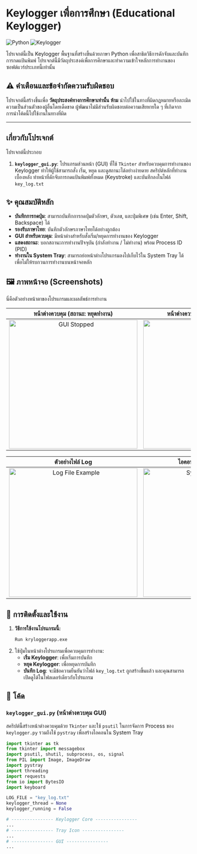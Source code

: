 # Keylogger เพื่อการศึกษา (Educational Keylogger)

![Python](https://img.shields.io/badge/python-3.8+-blue.svg)
![Keylogger](https://img.shields.io/badge/Keylogger-8A2BE2)

โปรเจกต์นี้เป็น Keylogger พื้นฐานที่สร้างขึ้นด้วยภาษา Python เพื่อสาธิตวิธีการดักจับและบันทึกการกดแป้นพิมพ์ โปรเจกต์นี้มีวัตถุประสงค์เพื่อการศึกษาและทำความเข้าใจหลักการทำงานของซอฟต์แวร์ประเภทนี้เท่านั้น

## ⚠️ คำเตือนและข้อจำกัดความรับผิดชอบ

โปรเจกต์นี้สร้างขึ้นเพื่อ **วัตถุประสงค์ทางการศึกษาเท่านั้น** **ห้าม** นำไปใช้ในทางที่ผิดกฎหมายหรือละเมิดความเป็นส่วนตัวของผู้อื่นโดยเด็ดขาด ผู้พัฒนาไม่มีส่วนรับผิดชอบต่อความเสียหายใด ๆ ที่เกิดจากการนำโค้ดนี้ไปใช้งานในทางที่ผิด

---

## เกี่ยวกับโปรเจกต์

โปรเจกต์นี้ประกอบ
1.  **`keylogger_gui.py`**: โปรแกรมส่วนหน้า (GUI) ที่ใช้ `Tkinter` สำหรับควบคุมการทำงานของ Keylogger ทำให้ผู้ใช้สามารถสั่ง เริ่ม, หยุด และดูสถานะได้อย่างง่ายดาย สคริปต์หลักที่ทำงานเบื้องหลัง ทำหน้าที่ดักจับการกดแป้นพิมพ์ทั้งหมด (Keystroke) และบันทึกลงในไฟล์ `key_log.txt`

## ✨ คุณสมบัติหลัก

-   **บันทึกการกดปุ่ม**: สามารถบันทึกการกดปุ่มตัวอักษร, ตัวเลข, และปุ่มพิเศษ (เช่น Enter, Shift, Backspace) ได้
-   **รองรับภาษาไทย**: บันทึกตัวอักษรภาษาไทยได้อย่างถูกต้อง
-   **GUI สำหรับควบคุม**: มีหน้าต่างสำหรับสั่งเริ่ม/หยุดการทำงานของ Keylogger
-   **แสดงสถานะ**: บอกสถานะการทำงานปัจจุบัน (กำลังทำงาน / ไม่ทำงาน) พร้อม Process ID (PID)
-   **ทำงานใน System Tray**: สามารถย่อหน้าต่างโปรแกรมลงไปเก็บไว้ใน System Tray ได้ เพื่อไม่ให้รบกวนการทำงานบนหน้าจอหลัก

## 🖼️ ภาพหน้าจอ (Screenshots)

นี่คือตัวอย่างหน้าตาของโปรแกรมและผลลัพธ์การทำงาน

| หน้าต่างควบคุม (สถานะ: หยุดทำงาน) | หน้าต่างควบคุม (สถานะ: กำลังทำงาน) |
| :------------------------------: | :--------------------------------: |
| <!-- Placeholder for image 1: GUI stopped --> <img src="https://img5.pic.in.th/file/secure-sv1/Screenshot-2025-07-29-003251.png" alt="GUI Stopped" width="350"> | <!-- Placeholder for image 2: GUI running --> <img src="https://img5.pic.in.th/file/secure-sv1/Screenshot-2025-07-29-182538.png" alt="GUI Running" width="350"> |

| ตัวอย่างไฟล์ Log | ไอคอนใน System Tray | กล่องข้อความแจ้งเตือน |
| :---------------------------: | :-----------------: | :-----------------: |
| <!-- Placeholder for image 3: Log file example --> <img src="https://img2.pic.in.th/pic/Screenshot-2025-07-29-003530.png" alt="Log File Example" width="350"> | <!-- Placeholder for image 4: Tray icon --> <img src="https://cdn-icons-png.flaticon.com/128/4616/4616403.png" alt="System Tray Icon" width="350"> | <!-- Placeholder for image 5: Message box --> <img src="https://img5.pic.in.th/file/secure-sv1/Screenshot-2025-07-29-003557.png" alt="Message Box" width="350"> |

## 🚀 การติดตั้งและใช้งาน

1.  **วิธีการใช้งานโปรแกรมนี้:**
    ```bash
    Run kryloggerapp.exe
    ```
2.  ใช้ปุ่มในหน้าต่างโปรแกรมเพื่อควบคุมการทำงาน:
    -   **เริ่ม Keylogger**: เพื่อเริ่มการบันทึก
    -   **หยุด Keylogger**: เพื่อหยุดการบันทึก
    -   **บันทึก Log**: จะมีข้อความยืนยันว่าไฟล์ `key_log.txt` ถูกสร้างขึ้นแล้ว และคุณสามารถเปิดดูได้ในโฟลเดอร์เดียวกับโปรแกรม

## 📝 โค้ด

### `keylogger_gui.py` (หน้าต่างควบคุม GUI)
สคริปต์นี้สร้างหน้าต่างควบคุมด้วย `Tkinter` และใช้ `psutil` ในการจัดการ Process ของ `keylogger.py` รวมถึงใช้ `pystray` เพื่อสร้างไอคอนใน System Tray

```python
import tkinter as tk
from tkinter import messagebox
import psutil, shutil, subprocess, os, signal
from PIL import Image, ImageDraw
import pystray
import threading
import requests
from io import BytesIO
import keyboard

LOG_FILE = "key_log.txt"
keylogger_thread = None
keylogger_running = False

# ---------------- Keylogger Core ----------------
...
# ---------------- Tray Icon ----------------
...
# ---------------- GUI ----------------
...
```
